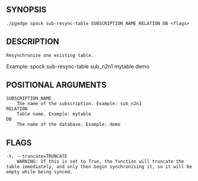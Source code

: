 
## SYNOPSIS
    ./pgedge spock sub-resync-table SUBSCRIPTION_NAME RELATION DB <flags>

## DESCRIPTION
    Resynchronize one existing table. 

Example: spock sub-resync-table sub_n2n1 mytable demo

## POSITIONAL ARGUMENTS
    SUBSCRIPTION_NAME
        The name of the subscription. Example: sub_n2n1
    RELATION
        Table name. Example: mytable
    DB
        The name of the database. Example: demo

## FLAGS
    -t, --truncate=TRUNCATE
        WARNING: If this is set to True, the function will truncate the table immediately, and only then begin synchronising it, so it will be empty while being synced.
    
